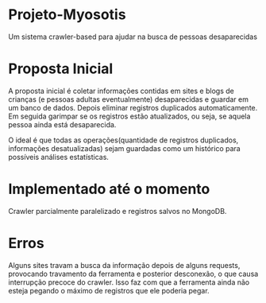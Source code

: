 Projeto-Myosotis
================

Um sistema crawler-based para ajudar na busca de pessoas desaparecidas

Proposta Inicial
==
A proposta inicial é coletar informações contidas em sites e blogs de crianças (e pessoas adultas eventualmente) desaparecidas e guardar em um banco de dados. Depois eliminar registros duplicados automaticamente. Em seguida garimpar se os registros estão atualizados, ou seja, se aquela pessoa ainda está desaparecida.

O ideal é que todas as operações(quantidade de registros duplicados, informações desatualizadas) sejam guardadas como um histórico para possíveis análises estatísticas.

Implementado até o momento
==
Crawler parcialmente paralelizado e registros salvos no MongoDB.

Erros
==
Alguns sites travam a busca da informação depois de alguns requests, provocando travamento da ferramenta e posterior desconexão, o que causa interrupção precoce do crawler. Isso faz com que a ferramenta ainda não esteja pegando o máximo de registros que ele poderia pegar.
